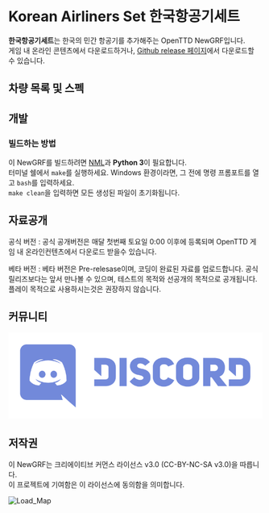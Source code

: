 # Korean Airliners Set 한국항공기세트
**한국항공기세트**는 한국의 민간 항공기를 추가해주는 OpenTTD NewGRF입니다.  
게임 내 온라인 콘텐츠에서 다운로드하거나, [Github release 페이지](https://github.com/GBLINER/KoreanAirlinersSet/releases)에서 다운로드할 수 있습니다.
## 차량 목록 및 스펙

## 개발
### 빌드하는 방법
이 NewGRF를 빌드하려면 [NML](https://github.com/OpenTTD/nml)과 **Python 3**이 필요합니다.  
터미널 쉘에서 ``make``를 실행하세요. Windows 환경이라면, 그 전에 명령 프롬포트를 열고 ``bash``를 입력하세요.  
``make clean``을 입력하면 모든 생성된 파일이 초기화됩니다.

## 자료공개

공식 버전 : 공식 공개버전은 매달 첫번째 토요일 0:00 이후에 등록되며 OpenTTD 게임 내 온라인컨텐츠에서 다운로드 받을수 있습니다.<br>


베타 버전 : 베타 버전은 Pre-relesase이며, 코딩이 완료된 자료를 업로드합니다. 공식 릴리즈보다는 앞서 만나볼 수 있으며, 테스트의 목적와 선공개의 목적으로 공개됩니다. 플레이 목적으로 사용하시는것은 권장하지 않습니다.

## 커뮤니티
[![디스코드로고](https://github.com/evepoi/YST/blob/minengallery/docs/img/discord_logo.png)](https://discord.gg/WNrjUatFkz)

## 저작권
이 NewGRF는 크리에이티브 커먼스 라이선스 v3.0 (CC-BY-NC-SA v3.0)을 따릅니다. <br>
이 프로젝트에 기여함은 이 라이선스에 동의함을 의미합니다.

![Load_Map](https://github.com/GBLINER/KoreanCommercialvehicleSet/blob/main/logo/1.png?raw=true)
